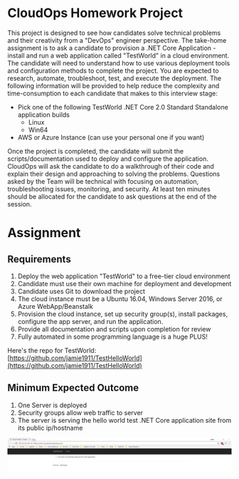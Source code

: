 # CloudOps Homework Project

This project is designed to see how candidates solve technical problems and their creativity from a &quot;DevOps&quot; engineer perspective. The take-home assignment is to ask a candidate to provision a .NET Core Application - install and run a web application called &quot;TestWorld&quot; in a cloud environment. The candidate will need to understand how to use various deployment tools and configuration methods to complete the project. You are expected to research, automate, troubleshoot, test, and execute the deployment.  The following information will be provided to help reduce the complexity and time-consumption to each candidate that makes to this interview stage:

- Pick one of the following TestWorld .NET Core 2.0 Standard Standalone application builds
  - Linux
  - Win64
- AWS or Azure Instance (can use your personal one if you want)

Once the project is completed, the candidate will submit the scripts/documentation used to deploy and configure the application. CloudOps will ask the candidate to do a walkthrough of their code and explain their design and approaching to solving the problems. Questions asked by the Team will be technical with focusing on automation, troubleshooting issues, monitoring, and security. At least ten minutes should be allocated for the candidate to ask questions at the end of the session.

# Assignment

## Requirements

1. Deploy the web application &quot;TestWorld&quot; to a free-tier cloud environment
2. Candidate must use their own machine for deployment and development
3. Candidate uses Git to download the project
4. The cloud instance must be a Ubuntu 16.04, Windows Server 2016, or Azure WebApp/Beanstalk
5. Provision the cloud instance, set up security group(s), install packages, configure the app server, and run the application.
6. Provide all documentation and scripts upon completion for review
7. Fully automated in some programming language is a huge PLUS!

Here&#39;s the repo for TestWorld:
 [https://github.com/jamie1911/TestHelloWorld](https://github.com/jamie1911/TestHelloWorld)
 
 ## Minimum Expected Outcome
1. One Server is deployed
2. Security groups allow web traffic to server
3. The server is serving the hello world test .NET Core application site from its public ip/hostname

![Outcome](https://github.com/jamie1911/TestHelloWorld/blob/master/result.PNG)

